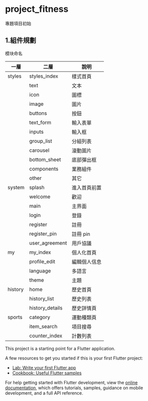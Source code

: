 # project_fitness

專題項目初始

## 1.組件規劃

模块命名

| 一層   | 二層             | 說明         |
| ------| ----------------| ------------|
| styles | styles_index     | 樣式首頁     |
|        | text             | 文本         |
|        | icon             | 圖標         |
|        | image            | 圖片         |
|        | buttons          | 按鈕         |
|        | text_form        | 輸入表單     |
|        | inputs           | 輸入框       |
|        | group_list       | 分組列表     |
|        | carousel         | 滾動圖片     |
|        | bottom_sheet     | 底部彈出框   |
|        | components       | 業務組件     |
|        | other            | 其它         |
| system | splash           | 進入首頁前置  |
|        | welcome          | 歡迎         |
|        | main             | 主界面       |
|        | login            | 登錄         |
|        | register         | 註冊         |
|        | register_pin     | 註冊 pin     |
|        | user_agreement   | 用戶協議     |
| my     | my_index         | 個人化首頁   |
|        | profile_edit     | 編輯個人信息 |
|        | language         | 多語言      |
|        | theme            | 主題        |
| history| home             | 歷史首頁     |
|        | history_list     | 歷史列表     |
|        | history_details  | 歷史詳情頁   |
| sports | category         | 運動種類頁   |
|        | item_search      | 項目搜尋      |
|        | counter_index     | 計數列表     |


This project is a starting point for a Flutter application.

A few resources to get you started if this is your first Flutter project:

- [Lab: Write your first Flutter app](https://docs.flutter.dev/get-started/codelab)
- [Cookbook: Useful Flutter samples](https://docs.flutter.dev/cookbook)

For help getting started with Flutter development, view the
[online documentation](https://docs.flutter.dev/), which offers tutorials,
samples, guidance on mobile development, and a full API reference.

